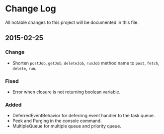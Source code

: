 # Change Log
All notable changes to this project will be documented in this file.

## 2015-02-25

### Change
- Shorten  `postJob`, `getJob`, `deleteJob`, `runJob` method name to `post`, 
  `fetch`, `delete`, `run`.

### Fixed
- Error when closure is not returning boolean variable.

### Added
- DeferredEventBehavior for deferring event handler to the task queue.
- Peek and Purging in the console command.
- MultipleQueue for multiple queue and priority queue.
